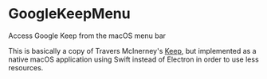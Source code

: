 # GoogleKeepMenu

Access Google Keep from the macOS menu bar

This is basically a copy of Travers McInerney's [Keep](http://trav.sh/keep/),
but implemented as a native macOS application using Swift instead of Electron
in order to use less resources.
